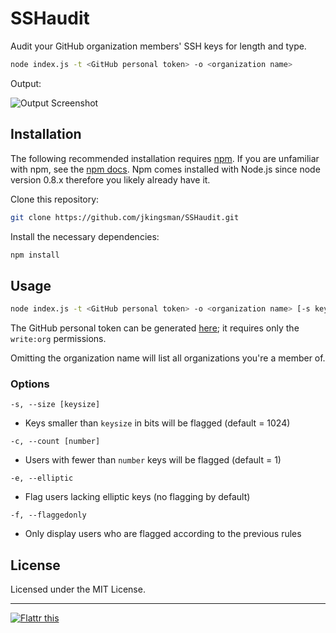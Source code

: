 # SSHaudit

Audit your GitHub organization members' SSH keys for length and type.

```bash
node index.js -t <GitHub personal token> -o <organization name>
```

Output:

![Output Screenshot](https://raw.githubusercontent.com/jkingsman/SSHaudit/master/screenshot.png)

## Installation
The following recommended installation requires [npm](https://npmjs.org/). If you are unfamiliar with npm, see the [npm docs](https://npmjs.org/doc/). Npm comes installed with Node.js since node version 0.8.x therefore you likely already have it.

Clone this repository:

```bash
git clone https://github.com/jkingsman/SSHaudit.git
```

Install the necessary dependencies:

```bash
npm install
```

## Usage

```bash
node index.js -t <GitHub personal token> -o <organization name> [-s keysize] [-c count] [-e] [-f]
```
The GitHub personal token can be generated [here](https://github.com/settings/tokens/new); it requires only the `write:org` permissions.

Omitting the organization name will list all organizations you're a member of.

### Options

`-s, --size [keysize]`

* Keys smaller than `keysize` in bits will be flagged (default = 1024)

`-c, --count [number]`

* Users with fewer than `number` keys will be flagged (default = 1)

`-e, --elliptic`

* Flag users lacking elliptic keys (no flagging by default)

`-f, --flaggedonly`

* Only display users who are flagged according to the previous rules

## License

Licensed under the MIT License.

***

[![Flattr this](http://api.flattr.com/button/flattr-badge-large.png)](https://flattr.com/submit/auto?user_id=jkingsman&url=https%3A%2F%2Fgithub.com%2Fjkingsman%2FSSHaudit)
